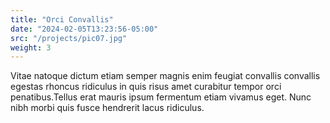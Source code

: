 ```yaml
---
title: "Orci Convallis"
date: "2024-02-05T13:23:56-05:00"
src: "/projects/pic07.jpg"
weight: 3
---
```

<!-- ![pic06](/projects/pic07.jpg) -->

Vitae natoque dictum etiam semper magnis enim feugiat convallis convallis egestas rhoncus ridiculus in quis risus amet curabitur tempor orci penatibus.Tellus erat mauris ipsum fermentum etiam vivamus eget. Nunc nibh morbi quis fusce hendrerit lacus ridiculus.
